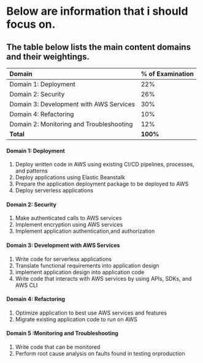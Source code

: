# Below are information that i should focus on.

## The table below lists the main content domains and their weightings.

| **Domain** | **% of Examination** |
| :--- | :--- |
| Domain 1: Deployment | 22% |
| Domain 2: Security | 26% |
| Domain 3: Development with AWS Services | 30% |
| Domain 4: Refactoring | 10% |
| Domain 2: Monitoring and Troubleshooting | 12% |
| **Total** | **100%** |

#### Domain 1: Deployment

1. Deploy written code in AWS using existing CI/CD pipelines, processes, and patterns
2. Deploy applications using Elastic Beanstalk
3. Prepare the application deployment package to be deployed to AWS
4. Deploy serverless applications

####  Domain 2: Security

1. Make authenticated calls to AWS services
2. Implement encryption using AWS services
3. Implement application authentication,and authorization

#### Domain 3: Development with AWS Services

1. Write code for serverless applications
2. Translate functional requirements into application design
3. implement application design into application code
4. Write code that interacts with AWS services by using APIs, SDKs, and AWS CLI

#### Domain 4: Refactoring 

1. Optimize application to best use AWS services and features
2. Migrate existing application code to run on AWS

#### Domain 5 :Monitoring and Troubleshooting 

1. Write code that can be monitored
2. Perform root cause analysis on faults found in testing orproduction



